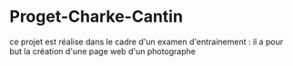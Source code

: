 # Proget-Charke-Cantin
ce projet est réalise dans le cadre d'un examen d'entrainement : il a pour but la création d'une page web d'un photographe 
